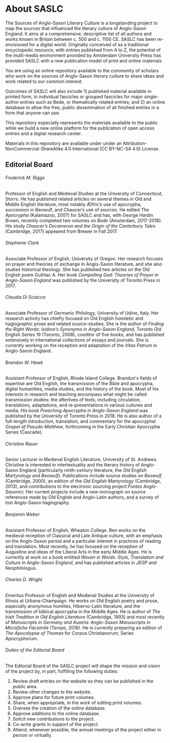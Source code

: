 # About SASLC
The Sources of Anglo-Saxon Literary Culture is a longstanding project to map the sources that influenced the literary culture of Anglo-Saxon England. It aims at a comprehensive, descriptive list of all authors and works known in Britain between c. 500 and c. 1100 CE. SASLC has been re-envisioned for a digital world. Originally conceived of as a traditional encyclopedic resource, with entries published from A to Z, the potential of the multi-media environment provided by Amsterdam University Press has provided SASLC with a new publication model of print and online materials.

You are using an online repository available to the community of scholars who work on the sources of Anglo-Saxon literary culture to share ideas and work related to our common interest.

Outcomes of SASLC will also include 1) published material available in printed form, in individual fascicles or grouped fascicles for major single-author entries such as Bede, or thematically related entries; and 2) an online database to allow the free, public dissemination of all finished entries in a form that anyone can use.

This repository especially represents the materials available to the public while we build a new online platform for the publication of open access entries and a digital research center.

Materials in this repository are available under under an Attribution-NonCommercial-ShareAlike 4.0 International (CC BY-NC-SA 4.0) License.

## Editorial Board

###### Frederick M. Biggs
Professor of English and Medieval Studies at the University of Connecticut, Storrs. He has published related articles on several themes in Old and Middle English literature, most notably Ælfric’s use of apocrypha, succession in Beowulf, and Chaucer’s use of sources. He edited _The Apocrypha_ (Kalamazoo, 2007) for SASLC and has, with George Hardin Brown, recently completed two volumes on _Bede_ (Amsterdam, 2017-2018). His study _Chaucer’s Decameron and the Origin of the Canterbury Tales_ (Cambridge, 2017) appeared from Brewer in Fall 2017.

###### Stephanie Clark
Associate Professor of English, University of Oregon. Her research focuses on prayer and theories of exchange in Anglo-Saxon literature, and she also studies historical theology. She has published two articles on the Old English poem Guthlac A. Her book _Compelling God: Theories of Prayer in Anglo-Saxon England_ was published by the University of Toronto Press in 2017.

###### Claudia Di Sciacca
Associate Professor of Germanic Philology, University of Udine, Italy. Her research activity has chiefly focused on Old English homiletic and hagiographic prose and related source-studies. She is the author of _Finding the Right Words: Isidore’s Synonyma in Anglo-Saxon England_, Toronto Old English Series 19 (Toronto, 2008), coeditor of five books, and has published extensively in international collections of essays and journals. She is currently working on the reception and adaptation of the _Vitas Patrum_ in Anglo-Saxon England.

###### Brandon W. Hawk
Assistant Professor of English, Rhode Island College. Brandon's fields of expertise are Old English, the transmission of the Bible and apocrypha, digital humanities, media studies, and the history of the book. Most of his interests in research and teaching encompass what might be called transmission studies: the afterlives of texts, including circulation, translations, adaptations, and re-presentations in various cultures and media. His book _Preaching Apocrypha in Anglo-Saxon England_ was published by the University of Toronto Press in 2018. He is also author of a full-length introduction, translation, and commentary for the apocryphal _Gospel of Pseudo-Matthew_, forthcoming in the Early Christian Apocrypha Series (Cascade).

###### Christine Rauer
Senior Lecturer in Medieval English Literature, University of St. Andrews. Christine is interested in intertextuality and the literary history of Anglo-Saxon England (particularly ninth-century literature, the _Old English Martyrology_ and _Beowulf_). Publications include source studies on _Beowulf_ (Cambridge, 2000), an edition of the _Old English Martyrology_ (Cambridge, 2013), and contributions to the electronic sourcing project _Fontes Anglo-Saxonici_. Her current projects include a new monograph on source references made by Old English and Anglo-Latin authors, and a survey of lost Anglo-Saxon hagiography.

###### Benjamin Weber
Assistant Professor of English, Wheaton College. Ben works on the medieval reception of Classical and Late Antique culture, with an emphasis on the Anglo-Saxon period and a particular interest in practices of reading and translation. Most recently, he has focused on the reception of Augustine and ideas of the Liberal Arts in the early Middle Ages. He is currently at work on a book entitled _Woven in Words: Style, Translation and Culture in Anglo-Saxon England_, and has published articles in _JEGP_ and _Neophilologus_.

###### Charles D. Wright
Emeritus Professor of English and Medieval Studies at the University of Illinois at Urbana-Champaign. He works on Old English poetry and prose, especially anonymous homilies, Hiberno-Latin literature, and the transmission of biblical apocrypha in the Middle Ages. He is author of _The Irish Tradition in Old English Literature_ (Cambridge, 1993) and most recently of _Manuscripts in Germany and Austria: Anglo-Saxon Manuscripts in Microfiche Facsimile_ (Tempe, 2016). He is currently preparing an edition of _The Apocalypse of Thomas_ for Corpus Christianorum, Series Apocryphorum.

###### Duties of the Editorial Board
The Editorial Board of the SASLC project will shape the mission and vision of the project by, in part, fulfilling the following duties:
1. Review draft entries on the website so they can be published in the public area.
2. Review other changes to the website.
3. Approve plans for future print volumes.
4. Share, when appropriate, in the work of editing print volumes.
5. Oversee the creation of the online database.
6. Approve additions to the online database.
7. Solicit new contributions to the project.
8. Co-write grants in support of the project.
9. Attend, whenever possible, the annual meetings of the project either in person or virtually.
